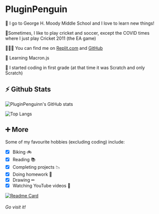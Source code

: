 # **PluginPenguin** #


🏫 I go to George H. Moody Middle School and I love to learn new things!

🏏Sometimes, I like to play cricket and soccer, except the COVID times where I just play Cricket 2011 (the EA game)

👨🏻‍💻 You can find me on [Replit.com](http://repl.it/@YashasShah) and [GitHub](http://github.com/ParrotCode101)

🌱 Learning Macron.js

🤯 I started coding in first grade (at that time it was Scratch and only Scratch)

##

## **⚡ Github Stats** ##

![PluginPenguinn's GitHub stats](https://github-readme-stats.vercel.app/api?username=PluginPenguin&show_icons=true&theme=cobalt)

![Top Langs](https://github-readme-stats.vercel.app/api/top-langs/?username=PluginPenguin&layout=compact&theme=cobalt)

##

## **➕ More** ##
Some of my favourite hobbies (excluding coding) include:
- [x] Biking 🚲
- [x] Reading 📚
- [x] Completing projects 📉
- [x] Doing homework 📝
- [x] Drawing ✏
- [x] Watching YouTube videos 📼

[![Readme Card](https://github-readme-stats.vercel.app/api/pin/?username=PluginPenguin&repo=Build-a-Better-README&theme=cobalt)](https://github.com/PluginPenguin/Build-a-Better-README)
###### Go visit it!


